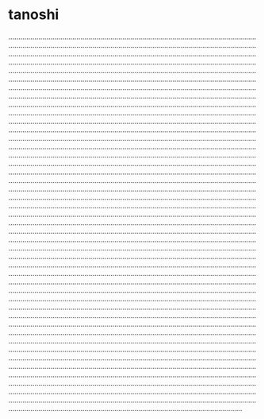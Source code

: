 # tanoshi
.....................................................................................................................................................................................................................................................................................................................................................................................................................................................................................................................................................................................................................................................................................................................................................................................................................................................................................................................................................................................................................................................................................................................................................................................................................................................................................................................................................................................................................................................................................................................................................................................................................................................................................................................................................................................................................................................................................................................................................................................................................................................................................................................................................................................................................................................................................................................................................................................................................................................................................................................................................................................................................................................................................................................................................................................................................................................................................................................................................................................................................................................................................................................................................................................................................................................................................................................................................................................................................................................................................................................................................................................................................................................................................................................................................................................................................................................................................................................................................................................................................................................................................................................................................................................................................................................................................................................................................................................................................................................................................................................................................................................................................................................................................................................................................................................................................................................................................................................................................................................................................................................................................................................................................................................................................................................................................................................................................................................................................................................................................................................................................................................................................................................................................................................................................................................................